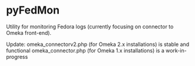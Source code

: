 pyFedMon
========

Utility for monitoring Fedora logs (currently focusing on connector to Omeka front-end).

Update:
omeka_connectorv2.php (for Omeka 2.x installations) is stable and functional
omeka_connector.php (for Omeka 1.x installations) is a work-in-progress
